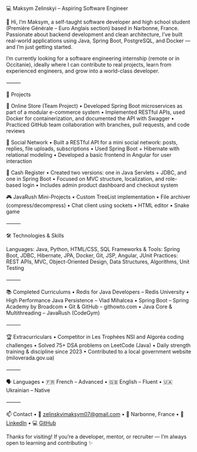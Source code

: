 💻 Maksym Zelinskyi – Aspiring Software Engineer

👋 Hi, I’m Maksym, a self-taught software developer and high school student (Première Générale – Euro Anglais section) based in Narbonne, France. Passionate about backend development and clean architecture, I’ve built real-world applications using Java, Spring Boot, PostgreSQL, and Docker — and I’m just getting started.

I’m currently looking for a software engineering internship (remote or in Occitanie), ideally where I can contribute to real projects, learn from experienced engineers, and grow into a world-class developer.

⸻

🚀 Projects

🛒 Online Store (Team Project)
	•	Developed Spring Boot microservices as part of a modular e-commerce system
	•	Implemented RESTful APIs, used Docker for containerization, and documented the API with Swagger
	•	Practiced GitHub team collaboration with branches, pull requests, and code reviews

💬 Social Network
	•	Built a RESTful API for a mini social network: posts, replies, file uploads, subscriptions
	•	Used Spring Boot + Hibernate with relational modeling
	•	Developed a basic frontend in Angular for user interaction

🧾 Cash Register
	•	Created two versions: one in Java Servlets + JDBC, and one in Spring Boot
	•	Focused on MVC structure, localization, and role-based login
	•	Includes admin product dashboard and checkout system

🎮 JavaRush Mini-Projects
	•	Custom TreeList implementation
	•	File archiver (compress/decompress)
	•	Chat client using sockets
	•	HTML editor
	•	Snake game

⸻

🛠 Technologies & Skills

Languages: Java, Python, HTML/CSS, SQL
Frameworks & Tools: Spring Boot, JDBC, Hibernate, JPA, Docker, Git, JSP, Angular, JUnit
Practices: REST APIs, MVC, Object-Oriented Design, Data Structures, Algorithms, Unit Testing

⸻

📚 Completed Curriculums
	•	Redis for Java Developers – Redis University
	•	High Performance Java Persistence – Vlad Mihalcea
	•	Spring Boot – Spring Academy by Broadcom
	•	Git & GitHub – githowto.com
	•	Java Core & Multithreading – JavaRush (CodeGym)

⸻

🏆 Extracurriculars
	•	Competitor in Les Trophées NSI and Algoréa coding challenges
	•	Solved 75+ DSA problems on LeetCode (Java)
	•	Daily strength training & discipline since 2023
	•	Contributed to a local government website (miloverada.gov.ua)

⸻

🗣 Languages
	•	🇫🇷 French – Advanced
	•	🇬🇧 English – Fluent
	•	🇺🇦 Ukrainian – Native

⸻

📫 Contact
	•	📧 zelinskyimaksym07@gmail.com
	•	📍 Narbonne, France
	•	🔗 [LinkedIn](https://www.linkedin.com/in/maksym-zelinskyi-7943a2312)
	•	💻 [GitHub](github.com/JavaDevMZ)

Thanks for visiting! If you’re a developer, mentor, or recruiter — I’m always open to learning and contributing ✨
